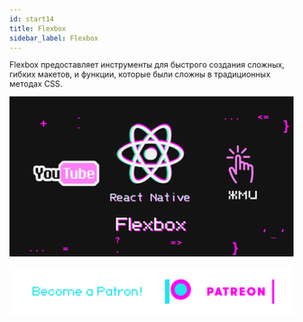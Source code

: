 ```yaml
---
id: start14
title: Flexbox
sidebar_label: Flexbox
---
```

Flexbox предоставляет инструменты для быстрого создания сложных, гибких макетов, и функции, которые были сложны в традиционных методах CSS.

[![Flexbox](/img/start/14.gif)](https://youtu.be/PF1kzcGdN7E)

[![Become a Patron!](/img/logo/patreon.png)](https://www.patreon.com/bePatron?u=31769291)
